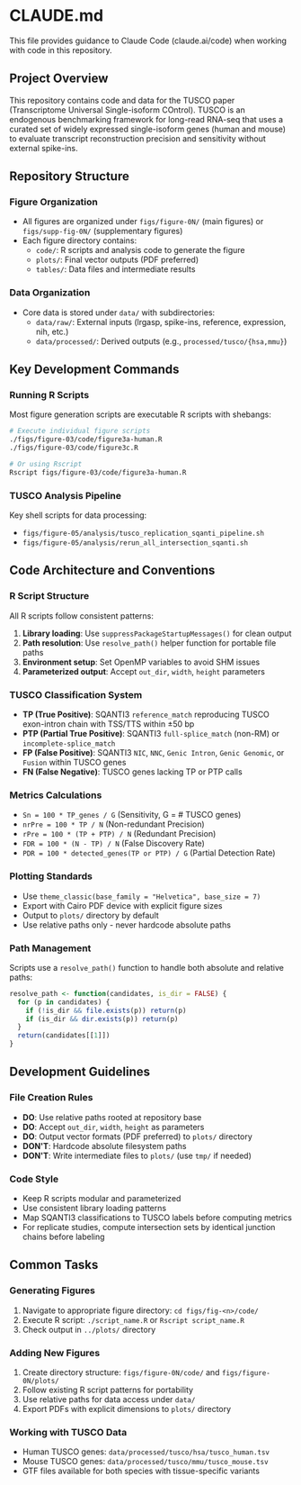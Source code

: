 # CLAUDE.md

This file provides guidance to Claude Code (claude.ai/code) when working with code in this repository.

## Project Overview

This repository contains code and data for the TUSCO paper (Transcriptome Universal Single-isoform COntrol). TUSCO is an endogenous benchmarking framework for long-read RNA-seq that uses a curated set of widely expressed single-isoform genes (human and mouse) to evaluate transcript reconstruction precision and sensitivity without external spike-ins.

## Repository Structure

### Figure Organization
- All figures are organized under `figs/figure-0N/` (main figures) or `figs/supp-fig-0N/` (supplementary figures)
- Each figure directory contains:
  - `code/`: R scripts and analysis code to generate the figure
  - `plots/`: Final vector outputs (PDF preferred)
  - `tables/`: Data files and intermediate results

### Data Organization
- Core data is stored under `data/` with subdirectories:
  - `data/raw/`: External inputs (lrgasp, spike-ins, reference, expression, nih, etc.)
  - `data/processed/`: Derived outputs (e.g., `processed/tusco/{hsa,mmu}`)

## Key Development Commands

### Running R Scripts
Most figure generation scripts are executable R scripts with shebangs:
```bash
# Execute individual figure scripts
./figs/figure-03/code/figure3a-human.R
./figs/figure-03/code/figure3c.R

# Or using Rscript
Rscript figs/figure-03/code/figure3a-human.R
```

### TUSCO Analysis Pipeline
Key shell scripts for data processing:
- `figs/figure-05/analysis/tusco_replication_sqanti_pipeline.sh`
- `figs/figure-05/analysis/rerun_all_intersection_sqanti.sh`

## Code Architecture and Conventions

### R Script Structure
All R scripts follow consistent patterns:
1. **Library loading**: Use `suppressPackageStartupMessages()` for clean output
2. **Path resolution**: Use `resolve_path()` helper function for portable file paths
3. **Environment setup**: Set OpenMP variables to avoid SHM issues
4. **Parameterized output**: Accept `out_dir`, `width`, `height` parameters

### TUSCO Classification System
- **TP (True Positive)**: SQANTI3 `reference_match` reproducing TUSCO exon-intron chain with TSS/TTS within ±50 bp
- **PTP (Partial True Positive)**: SQANTI3 `full-splice_match` (non-RM) or `incomplete-splice_match`
- **FP (False Positive)**: SQANTI3 `NIC`, `NNC`, `Genic Intron`, `Genic Genomic`, or `Fusion` within TUSCO genes
- **FN (False Negative)**: TUSCO genes lacking TP or PTP calls

### Metrics Calculations
- `Sn = 100 * TP_genes / G` (Sensitivity, G = # TUSCO genes)
- `nrPre = 100 * TP / N` (Non-redundant Precision)
- `rPre = 100 * (TP + PTP) / N` (Redundant Precision)
- `FDR = 100 * (N - TP) / N` (False Discovery Rate)
- `PDR = 100 * detected_genes(TP or PTP) / G` (Partial Detection Rate)

### Plotting Standards
- Use `theme_classic(base_family = "Helvetica", base_size = 7)`
- Export with Cairo PDF device with explicit figure sizes
- Output to `plots/` directory by default
- Use relative paths only - never hardcode absolute paths

### Path Management
Scripts use a `resolve_path()` function to handle both absolute and relative paths:
```r
resolve_path <- function(candidates, is_dir = FALSE) {
  for (p in candidates) {
    if (!is_dir && file.exists(p)) return(p)
    if (is_dir && dir.exists(p)) return(p)
  }
  return(candidates[[1]])
}
```

## Development Guidelines

### File Creation Rules
- **DO**: Use relative paths rooted at repository base
- **DO**: Accept `out_dir`, `width`, `height` as parameters
- **DO**: Output vector formats (PDF preferred) to `plots/` directory
- **DON'T**: Hardcode absolute filesystem paths
- **DON'T**: Write intermediate files to `plots/` (use `tmp/` if needed)

### Code Style
- Keep R scripts modular and parameterized
- Use consistent library loading patterns
- Map SQANTI3 classifications to TUSCO labels before computing metrics
- For replicate studies, compute intersection sets by identical junction chains before labeling

## Common Tasks

### Generating Figures
1. Navigate to appropriate figure directory: `cd figs/fig-<n>/code/`
2. Execute R script: `./script_name.R` or `Rscript script_name.R`
3. Check output in `../plots/` directory

### Adding New Figures
1. Create directory structure: `figs/figure-0N/code/` and `figs/figure-0N/plots/`
2. Follow existing R script patterns for portability
3. Use relative paths for data access under `data/`
4. Export PDFs with explicit dimensions to `plots/` directory

### Working with TUSCO Data
- Human TUSCO genes: `data/processed/tusco/hsa/tusco_human.tsv`
- Mouse TUSCO genes: `data/processed/tusco/mmu/tusco_mouse.tsv`
- GTF files available for both species with tissue-specific variants
